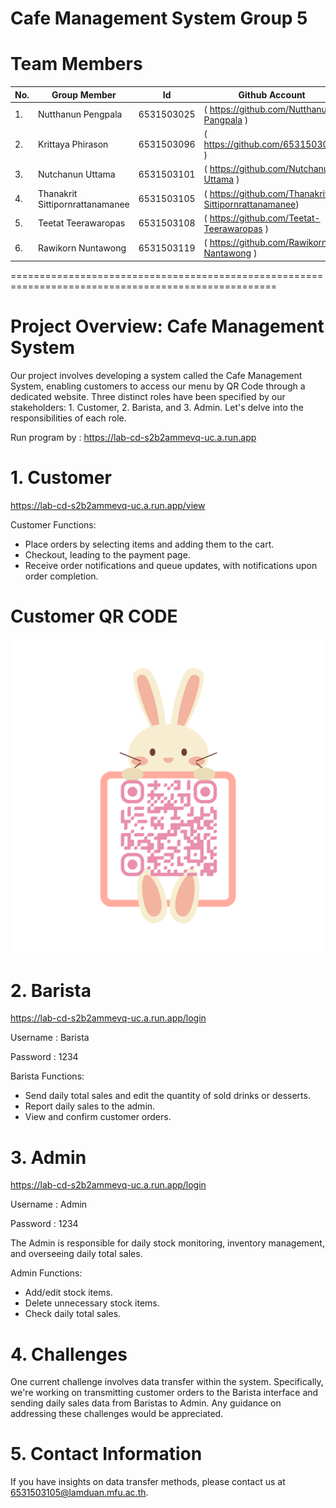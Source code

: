 Cafe Management System Group 5
=============
# Team Members                                                                  
|No.|Group Member                     |Id         |Github Account                                       |
|---|---------------------------------|-----------|---------------------------------------------------- |
|1. |Nutthanun Pengpala               |6531503025 |( https://github.com/Nutthanun-Pangpala )            |
|2. |Krittaya Phirason                |6531503096 |( https://github.com/6531503096 )                    |
|3. |Nutchanun Uttama                 |6531503101 |( https://github.com/Nutchanun-Uttama )              |
|4. |Thanakrit Sittipornrattanamanee  |6531503105 |( https://github.com/Thanakrit-Sittipornrattanamanee)|
|5. |Teetat Teerawaropas              |6531503108 |( https://github.com/Teetat-Teerawaropas )           |
|6. |Rawikorn Nuntawong               |6531503119 |( https://github.com/Rawikorn-Nantawong )            |

====================================================================================================

# Project Overview: Cafe Management System
Our project involves developing a system called the Cafe Management System, enabling customers to access our menu by QR Code through a dedicated website. Three distinct roles have been specified by our stakeholders: 1. Customer, 2. Barista, and 3. Admin. Let's delve into the responsibilities of each role.

Run program by : https://lab-cd-s2b2ammevq-uc.a.run.app


# 1. Customer 
https://lab-cd-s2b2ammevq-uc.a.run.app/view

Customer Functions:

- Place orders by selecting items and adding them to the cart.
- Checkout, leading to the payment page.
- Receive order notifications and queue updates, with notifications upon order completion.


# Customer QR CODE

![Alt text](<Customer Ordering QR Code.png>)


# 2. Barista
https://lab-cd-s2b2ammevq-uc.a.run.app/login 

Username : Barista 

Password : 1234

Barista Functions:

- Send daily total sales and edit the quantity of sold drinks or desserts.
- Report daily sales to the admin.
- View and confirm customer orders.

# 3. Admin
https://lab-cd-s2b2ammevq-uc.a.run.app/login 

Username : Admin 

Password : 1234

The Admin is responsible for daily stock monitoring, inventory management, and overseeing daily total sales.

Admin Functions:

- Add/edit stock items.
- Delete unnecessary stock items.
- Check daily total sales.

# 4. Challenges
One current challenge involves data transfer within the system. Specifically, we're working on transmitting customer orders to the Barista interface and sending daily sales data from Baristas to Admin. Any guidance on addressing these challenges would be appreciated.

# 5. Contact Information
If you have insights on data transfer methods, please contact us at 6531503105@lamduan.mfu.ac.th.
